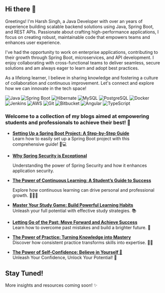 ## Hi there 👋
Greetings! I'm Harsh Singh, a Java Developer with over an years of experience building scalable backend solutions using Java, Spring Boot, and REST APIs. Passionate about crafting high-performance applications, I focus on creating robust, maintainable code that empowers teams and enhances user experience.

I've had the opportunity to work on enterprise applications, contributing to their growth through Spring Boot, microservices, and API development. I enjoy collaborating with cross-functional teams to deliver seamless, secure solutions and am always eager to learn and adopt best practices.

As a lifelong learner, I believe in sharing knowledge and fostering a culture of collaboration and continuous improvement. Let's connect and explore how we can innovate in the tech space!

![Java](https://img.shields.io/badge/Java-ED8B00?style=for-the-badge&logo=openjdk&logoColor=white)
![Spring Boot](https://img.shields.io/badge/Spring%20Boot-6DB33F?style=for-the-badge&logo=springboot&logoColor=white)
![Hibernate](https://img.shields.io/badge/Hibernate-59666C?style=for-the-badge&logo=hibernate&logoColor=white)
![MySQL](https://img.shields.io/badge/MySQL-4479A1?style=for-the-badge&logo=mysql&logoColor=white)
![PostgreSQL](https://img.shields.io/badge/PostgreSQL-316192?style=for-the-badge&logo=postgresql&logoColor=white)
![Docker](https://img.shields.io/badge/Docker-2496ED?style=for-the-badge&logo=docker&logoColor=white)
![Jenkins](https://img.shields.io/badge/Jenkins-D24939?style=for-the-badge&logo=jenkins&logoColor=white)
![AWS](https://img.shields.io/badge/AWS-232F3E?style=for-the-badge&logo=amazonaws&logoColor=white)
![Git](https://img.shields.io/badge/Git-F05032?style=for-the-badge&logo=git&logoColor=white)
![Bitbucket](https://img.shields.io/badge/Bitbucket-0052CC?style=for-the-badge&logo=bitbucket&logoColor=white)
![Angular](https://img.shields.io/badge/Angular-DD0031?style=for-the-badge&logo=angular&logoColor=white)
![TypeScript](https://img.shields.io/badge/TypeScript-007ACC?style=for-the-badge&logo=typescript&logoColor=white)

### Welcome to a collection of my blogs aimed at empowering students and professionals to achieve their best! 🚀


- **[Setting Up a Spring Boot Project: A Step-by-Step Guide](https://harshwillblog.hashnode.dev/spring-boot-setup-guide)**  
  Learn how to easily set up a Spring Boot project with this comprehensive guide! 🚀💻

- **[Why Spring Security is Exceptional](https://harshwillblog.hashnode.dev/why-spring-security)**

  Understanding the power of Spring Security and how it enhances application security.

- **[The Power of Continuous Learning: A Student’s Guide to Success](https://harshwillblog.hashnode.dev/continuouslearningguide)** 

  Explore how continuous learning can drive personal and professional growth. 🫶🏻🎉  

- **[Master Your Study Game: Build Powerful Learning Habits](https://harshwillblog.hashnode.dev/study-game-guide)**  
  Unleash your full potential with effective study strategies. 📚  

- **[Letting Go of the Past: Move Forward and Achieve Success](https://harshwillblog.hashnode.dev/letsmoveforward)**  
  Learn how to overcome past mistakes and build a brighter future. 🌟  

- **[The Power of Practice: Turning Knowledge into Mastery](https://harshwillblog.hashnode.dev/power-of-practice)**  
  Discover how consistent practice transforms skills into expertise. 🏹✨

- **[The Power of Self-Confidence: Believe in Yourself 🌟](https://harshwillblog.hashnode.dev/believe-in-yourself)**  
  Unleash Your Confidence, Unlock Your Potential! 🏹
  

## Stay Tuned!  
More insights and resources coming soon! ✨
